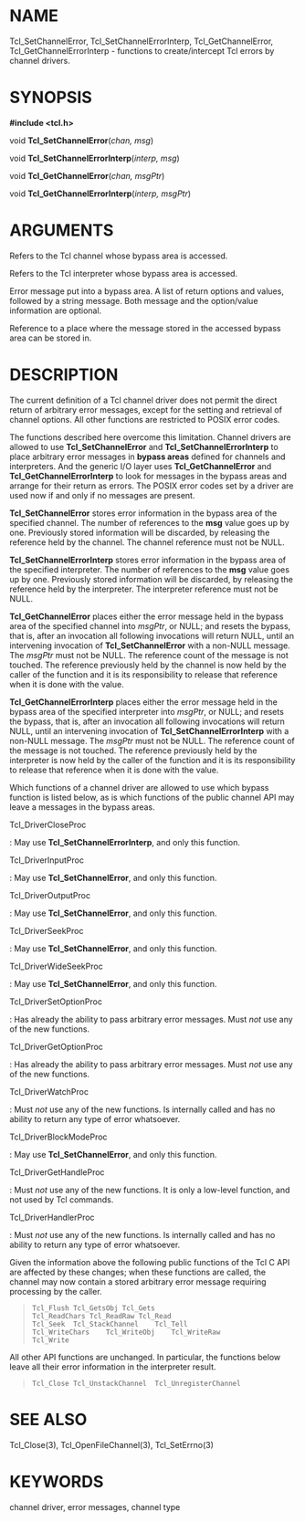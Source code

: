 # NAME

Tcl_SetChannelError, Tcl_SetChannelErrorInterp, Tcl_GetChannelError,
Tcl_GetChannelErrorInterp - functions to create/intercept Tcl errors by
channel drivers.

# SYNOPSIS

**#include \<tcl.h\>**

void **Tcl_SetChannelError**(*chan, msg*)

void **Tcl_SetChannelErrorInterp**(*interp, msg*)

void **Tcl_GetChannelError**(*chan, msgPtr*)

void **Tcl_GetChannelErrorInterp**(*interp, msgPtr*)

# ARGUMENTS

Refers to the Tcl channel whose bypass area is accessed.

Refers to the Tcl interpreter whose bypass area is accessed.

Error message put into a bypass area. A list of return options and
values, followed by a string message. Both message and the option/value
information are optional.

Reference to a place where the message stored in the accessed bypass
area can be stored in.

# DESCRIPTION

The current definition of a Tcl channel driver does not permit the
direct return of arbitrary error messages, except for the setting and
retrieval of channel options. All other functions are restricted to
POSIX error codes.

The functions described here overcome this limitation. Channel drivers
are allowed to use **Tcl_SetChannelError** and
**Tcl_SetChannelErrorInterp** to place arbitrary error messages in
**bypass areas** defined for channels and interpreters. And the generic
I/O layer uses **Tcl_GetChannelError** and **Tcl_GetChannelErrorInterp**
to look for messages in the bypass areas and arrange for their return as
errors. The POSIX error codes set by a driver are used now if and only
if no messages are present.

**Tcl_SetChannelError** stores error information in the bypass area of
the specified channel. The number of references to the **msg** value
goes up by one. Previously stored information will be discarded, by
releasing the reference held by the channel. The channel reference must
not be NULL.

**Tcl_SetChannelErrorInterp** stores error information in the bypass
area of the specified interpreter. The number of references to the
**msg** value goes up by one. Previously stored information will be
discarded, by releasing the reference held by the interpreter. The
interpreter reference must not be NULL.

**Tcl_GetChannelError** places either the error message held in the
bypass area of the specified channel into *msgPtr*, or NULL; and resets
the bypass, that is, after an invocation all following invocations will
return NULL, until an intervening invocation of **Tcl_SetChannelError**
with a non-NULL message. The *msgPtr* must not be NULL. The reference
count of the message is not touched. The reference previously held by
the channel is now held by the caller of the function and it is its
responsibility to release that reference when it is done with the value.

**Tcl_GetChannelErrorInterp** places either the error message held in
the bypass area of the specified interpreter into *msgPtr*, or NULL; and
resets the bypass, that is, after an invocation all following
invocations will return NULL, until an intervening invocation of
**Tcl_SetChannelErrorInterp** with a non-NULL message. The *msgPtr* must
not be NULL. The reference count of the message is not touched. The
reference previously held by the interpreter is now held by the caller
of the function and it is its responsibility to release that reference
when it is done with the value.

Which functions of a channel driver are allowed to use which bypass
function is listed below, as is which functions of the public channel
API may leave a messages in the bypass areas.

Tcl_DriverCloseProc

:   May use **Tcl_SetChannelErrorInterp**, and only this function.

Tcl_DriverInputProc

:   May use **Tcl_SetChannelError**, and only this function.

Tcl_DriverOutputProc

:   May use **Tcl_SetChannelError**, and only this function.

Tcl_DriverSeekProc

:   May use **Tcl_SetChannelError**, and only this function.

Tcl_DriverWideSeekProc

:   May use **Tcl_SetChannelError**, and only this function.

Tcl_DriverSetOptionProc

:   Has already the ability to pass arbitrary error messages. Must *not*
    use any of the new functions.

Tcl_DriverGetOptionProc

:   Has already the ability to pass arbitrary error messages. Must *not*
    use any of the new functions.

Tcl_DriverWatchProc

:   Must *not* use any of the new functions. Is internally called and
    has no ability to return any type of error whatsoever.

Tcl_DriverBlockModeProc

:   May use **Tcl_SetChannelError**, and only this function.

Tcl_DriverGetHandleProc

:   Must *not* use any of the new functions. It is only a low-level
    function, and not used by Tcl commands.

Tcl_DriverHandlerProc

:   Must *not* use any of the new functions. Is internally called and
    has no ability to return any type of error whatsoever.

Given the information above the following public functions of the Tcl C
API are affected by these changes; when these functions are called, the
channel may now contain a stored arbitrary error message requiring
processing by the caller.

>
>     Tcl_Flush	Tcl_GetsObj	Tcl_Gets
>     Tcl_ReadChars	Tcl_ReadRaw	Tcl_Read
>     Tcl_Seek	Tcl_StackChannel	Tcl_Tell
>     Tcl_WriteChars	Tcl_WriteObj	Tcl_WriteRaw
>     Tcl_Write

All other API functions are unchanged. In particular, the functions
below leave all their error information in the interpreter result.

>
>     Tcl_Close	Tcl_UnstackChannel	Tcl_UnregisterChannel

# SEE ALSO

Tcl_Close(3), Tcl_OpenFileChannel(3), Tcl_SetErrno(3)

# KEYWORDS

channel driver, error messages, channel type
